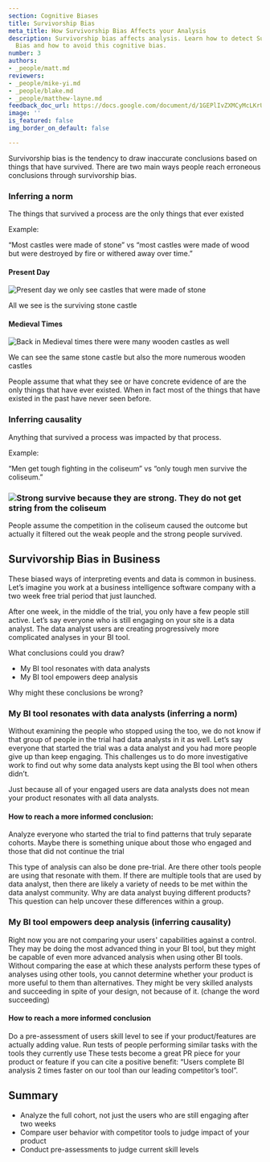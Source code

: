 ```yaml
---
section: Cognitive Biases
title: Survivorship Bias
meta_title: How Survivorship Bias Affects your Analysis
description: Survivorship bias affects analysis. Learn how to detect Survivorship
  Bias and how to avoid this cognitive bias.
number: 3
authors:
- _people/matt.md
reviewers:
- _people/mike-yi.md
- _people/blake.md
- _people/matthew-layne.md
feedback_doc_url: https://docs.google.com/document/d/1GEPlIvZXMCyMcLKrUYtqg9D0DchLM3vW3RAi6SAoW3Y/edit?usp=sharing
image: ''
is_featured: false
img_border_on_default: false

---
```

Survivorship bias is the tendency to draw inaccurate conclusions based on things that have survived. There are two main ways people reach erroneous conclusions through survivorship bias.

### Inferring a norm

The things that survived a process are the only things that ever existed

Example:

“Most castles were made of stone” vs “most castles were made of wood but were destroyed by fire or withered away over time.”

#### Present Day

![Present day we only see castles that were made of stone](https://lh4.googleusercontent.com/-OGyw1ENo8rajdZgaSdcUzCLZuyTUkKQqxnbH9J1mqC5zf4yTIzp3n7JUD08O72CxsN1lrdJvrXKWERE716o_HtpAMc8lB-LYDV6r1ih1fNTEj1b2-WzhX7Ia_bsLsND9yfFam4g)

All we see is the surviving stone castle

#### Medieval Times

![Back in Medieval times there were many wooden castles as well](https://lh4.googleusercontent.com/-OGyw1ENo8rajdZgaSdcUzCLZuyTUkKQqxnbH9J1mqC5zf4yTIzp3n7JUD08O72CxsN1lrdJvrXKWERE716o_HtpAMc8lB-LYDV6r1ih1fNTEj1b2-WzhX7Ia_bsLsND9yfFam4g)

We can see the same stone castle but also the more numerous wooden castles

People assume that what they see or have concrete evidence of are the only things that have ever existed. When in fact most of the things that have existed in the past have never seen before.

### Inferring causality

Anything that survived a process was impacted by that process.

Example:

“Men get tough fighting in the coliseum” vs “only tough men survive the coliseum.”

### ![Strong survive because they are strong. They do not get string from the coliseum](https://lh4.googleusercontent.com/BqlHjtRbttUOpl_ooiKq-OvVPa8LEITUQfgaNRluhPel8Ev_4hI1sVUUlBl_d7i0gqz7Es6_DO-nbCza6Z3A6wom2cGp0byssSXDKpNXIo38rRCWqzdEVLW_6WGiMs0_3IS_Qr_D)

People assume the competition in the coliseum caused the outcome but actually it filtered out the weak people and the strong people survived.

## Survivorship Bias in Business

These biased ways of interpreting events and data is common in business. Let’s imagine you work at a business intelligence software company with a two week free trial period that just launched.

After one week, in the middle of the trial, you only have a few people still active. Let’s say everyone who is still engaging on your site is a data analyst. The data analyst users are creating progressively more complicated analyses in your BI tool.

What conclusions could you draw?

* My BI tool resonates with data analysts
* My BI tool empowers deep analysis

Why might these conclusions be wrong?

### My BI tool resonates with data analysts (inferring a norm)

Without examining the people who stopped using the too, we do not know if that group of people in the trial had data analysts in it as well. Let’s say everyone that started the trial was a data analyst and you had more people give up than keep engaging. This challenges us to do more investigative work to find out why some data analysts kept using the BI tool when others didn’t.

Just because all of your engaged users are data analysts does not mean your product resonates with all data analysts.

#### How to reach a more informed conclusion:

Analyze everyone who started the trial to find patterns that truly separate cohorts. Maybe there is something unique about those who engaged and those that did not continue the trial

This type of analysis can also be done pre-trial. Are there other tools people are using that resonate with them. If there are multiple tools that are used by data analyst, then there are likely a variety of needs to be met within the data analyst community. Why are data analyst buying different products? This question can help uncover these differences within a group.

### My BI tool empowers deep analysis (inferring causality)

Right now you are not comparing your users' capabilities against a control. They may be doing the most advanced thing in your BI tool, but they might be capable of even more advanced analysis when using other BI tools. Without comparing the ease at which these analysts perform these types of analyses using other tools, you cannot determine whether your product is more useful to them than alternatives. They might be very skilled analysts and succeeding in spite of your design, not because of it. (change the word succeeding)

#### How to reach a more informed conclusion

Do a pre-assessment of users skill level to see if your product/features are actually adding value. Run tests of people performing similar tasks with the tools they currently use These tests become a great PR piece for your product or feature if you can cite a positive benefit: “Users complete BI analysis 2 times faster on our tool than our leading competitor’s tool”.

## Summary

* Analyze the full cohort, not just the users who are still engaging after two weeks
* Compare user behavior with competitor tools to judge impact of your product
* Conduct pre-assessments to judge current skill levels
